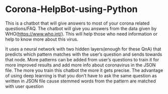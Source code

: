 # Corona-HelpBot-using-Python
This is a chatbot that will give answers to most of your corona related questions/FAQ. The chatbot will give you answers from the data given by WHO(https://www.who.int/). This will help those who need information or help to know more about this virus.

It uses a neural network with two hidden layers(enough for these QnA) that predicts which pattern matches with the user’s question and sends towards that node. More patterns can be added from user’s questions to train it for more improved results and add more info about coronavirus in the JSON file. The more you train this chatbot the more it gets precise. The advantage of using deep learning is that you don’t have to ask the same question as written in JSON file cause stemmed words from the pattern are matched with user question
